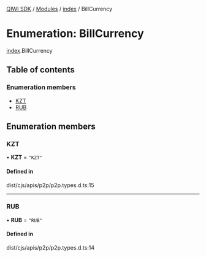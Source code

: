 [QIWI SDK](../README.md) / [Modules](../modules.md) / [index](../modules/index.md) / BillCurrency

# Enumeration: BillCurrency

[index](../modules/index.md).BillCurrency

## Table of contents

### Enumeration members

- [KZT](index.BillCurrency.md#kzt)
- [RUB](index.BillCurrency.md#rub)

## Enumeration members

### KZT

• **KZT** = `"KZT"`

#### Defined in

dist/cjs/apis/p2p/p2p.types.d.ts:15

___

### RUB

• **RUB** = `"RUB"`

#### Defined in

dist/cjs/apis/p2p/p2p.types.d.ts:14
